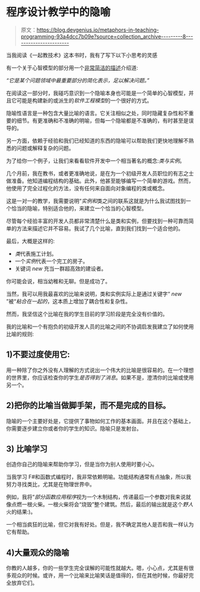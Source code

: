 # 程序设计教学中的隐喻

> 原文：<https://blog.devgenius.io/metaphors-in-teaching-programming-93a4dcc7b09e?source=collection_archive---------8----------------------->

当我阅读《一起教技术》这本书时，我有了写下以下小思考的灵感

有一个关于心智模型的部分用一个[非常简洁的描述](https://teachtogether.tech/en/#s:models)介绍道:

*“它是某个问题领域中最重要部分的简化表示，足以解决问题。”*

在阅读这一部分时，我碰巧意识到一个隐喻本身也可能是一个简单的心智模型，并且它可能是构建新的或派生的*软件工程模型*的一个很好的方式。

隐喻性语言是一种包含大量比喻的语言。它关注相似之处，同时隐藏复杂性和不重要的细节。有更准确和不准确的明喻，但每一个隐喻都是不准确的，有时甚至是误导的。

另一方面，依赖于经验和我们已经知道的东西的隐喻可以帮助我们更快地理解不熟悉的问题或解释复杂的问题。

为了给你一个例子，让我们来看看软件开发中一个相当著名的概念:*类与实例*。

几个月前，我在教书，或者更准确地说，是在为一个初级开发人员职位的有志之士做准备。他知道编程结构的基础。此外，他甚至能够编写一个简单的游戏。然而，他使用了完全过程化的方法，没有任何来自面向对象编程的类或概念。

这是一对一的教学，我需要说明“*实例和*类之间的联系这就是为什么我试图找到一个恰当的隐喻，特别适合他的，来建立一个恰当的心智模型。

尽管每个经验丰富的开发人员都非常清楚什么是类和实例，但要找到一种可靠而简单的方法来描述它并不容易。我试了几个比喻，直到我们找到一个适合他的。

最后，大概是这样的:

*   *类*代表施工计划。
*   一个*实例*代表一个完工的房子。
*   关键词 *new* 充当一群超高效的建设者。

你可能会说，相当幼稚和无聊。但是成功了。

当然，我可以用我最喜欢的比喻来说明，类和实例实际上是通过关键字“ *new* ”被“*粘合在一起的*，这本质上增加了耦合性和复杂性。

然而，我坚信这个比喻在我的学生目前的学习阶段是完全没有价值的。

我的比喻和一个有抱负的初级开发人员的比喻之间的不协调启发我建立了如何使用比喻的规则:

## 1)不要过度使用它:

用一种除了你之外没有人理解的方式说出一个伟大的比喻是很容易的。在一个理想的世界里，你应该检查你的学生*是否得到了消息*。如果不是，澄清你的比喻或使用另一个。

## 2)把你的比喻当做脚手架，而不是完成的目标。

隐喻的一个主要好处是，它提供了事物如何工作的基本画面。并且在这个基础上，你需要逐步建立你或者你的学生的知识。隐喻只是发射台。

## 3) **比喻学习**

创造你自己的隐喻来帮助你学习，但是当你为别人使用时要小心。

当我学习 F#和函数式编程时，我非常依赖明喻。功能结构通常有点抽象，所以我努力寻找类比，尤其是在物理世界中。

例如，我将“*部分函数应用程序*视为一个木制结构，传递最后一个参数对我来说就像点燃一根火柴。一根火柴将会“烧毁”整个建筑。然后，最后的输出就是这个*野人*火的结果:)。

一个相当疯狂的比喻，但它对我有好处。但是，我不确定其他人是否和我一样认为它有帮助。

## 4)大量观众的隐喻

你教的人越多，你的一些学生完全误解的可能性就越大。嗯，小心点，尤其是有很多观众的时候。或许，用一个比喻来比喻笑话是值得的，但在其他时候，你最好完全放弃它们。
